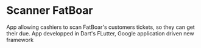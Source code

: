 # Scanner FatBoar

App allowing cashiers to scan FatBoar's customers tickets, so they can get their due.
App developped in Dart's FLutter, Google application driven new framework
